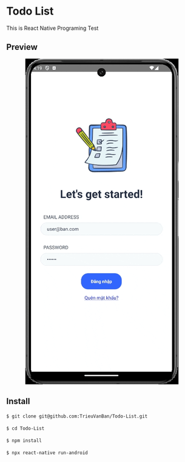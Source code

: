 # Todo List

This is React Native Programing Test

## Preview

<p align="center">
  <img src="https://github.com/TrieuVanBan/Todo-List/blob/main/Record.gif" />
</p>


## Install
```
$ git clone git@github.com:TrieuVanBan/Todo-List.git

$ cd Todo-List

$ npm install

$ npx react-native run-android
```
